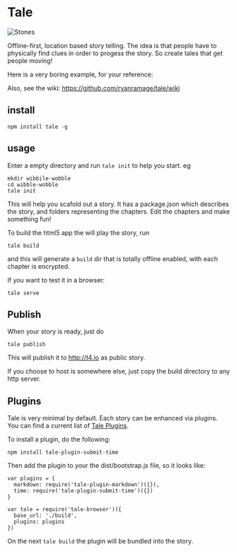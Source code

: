 Tale
=====

![Stones](https://encrypted-tbn3.gstatic.com/images?q=tbn:ANd9GcRKyKW_fKXBbqj099VOTKEplgd6UvLox8wzF6HFSScVc8SO6rMx)

Offline-first, location based story telling. The idea is that people have to physically find
clues in order to progess the story. So create tales that get people moving!

Here is a very boring example, for your reference:

Also, see the wiki: https://github.com/ryanramage/tale/wiki


install
-------

    npm install tale -g

usage
-----

Enter a empty directory and run `tale init` to help you start. eg

    mkdir wibbile-wobble
    cd wibble-wobble
    tale init

This will help you scafold out a story. It has a package.json
which describes the story, and folders representing the chapters. Edit the chapters and make something fun!

To build the html5 app the will play the story, run

    tale build

and this will generate a `build` dir that is totally offline enabled, with each chapter is encrypted.

If you want to test it in a browser:

    tale serve

Publish
-------

When your story is ready, just do

    tale publish

This will publish it to http://t4.io as public story.

If you choose to host is somewhere else, just copy the build directory to any http server.


Plugins
-------

Tale is very minimal by default. Each story can be enhanced via plugins. You can find a current list of
[Tale Plugins](https://www.npmjs.org/browse/keyword/tale-plugin).

To install a plugin, do the following:

    npm install tale-plugin-submit-time

Then add the plugin to your the dist/bootstrap.js file, so it looks like:

    var plugins = {
      markdown: require('tale-plugin-markdown')({}),
      time: require('tale-plugin-submit-time')({})
    }

    var tale = require('tale-browser')({
      base_url: './build',
      plugins: plugins
    })

On the next `tale build` the plugin will be bundled into the story.



